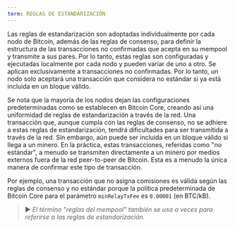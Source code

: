 ```yaml
---
term: REGLAS DE ESTANDARIZACIÓN
---
```


Las reglas de estandarización son adoptadas individualmente por cada nodo de Bitcoin, además de las reglas de consenso, para definir la estructura de las transacciones no confirmadas que acepta en su mempool y transmite a sus pares. Por lo tanto, estas reglas son configuradas y ejecutadas localmente por cada nodo y pueden variar de uno a otro. Se aplican exclusivamente a transacciones no confirmadas. Por lo tanto, un nodo solo aceptará una transacción que considera no estándar si ya está incluida en un bloque válido.

Se nota que la mayoría de los nodos dejan las configuraciones predeterminadas como se establecen en Bitcoin Core, creando así una uniformidad de reglas de estandarización a través de la red. Una transacción que, aunque cumpla con las reglas de consenso, no se adhiere a estas reglas de estandarización, tendrá dificultades para ser transmitida a través de la red. Sin embargo, aún puede ser incluida en un bloque válido si llega a un minero. En la práctica, estas transacciones, referidas como "no estándar", a menudo se transmiten directamente a un minero por medios externos fuera de la red peer-to-peer de Bitcoin. Esta es a menudo la única manera de confirmar este tipo de transacción.

Por ejemplo, una transacción que no asigna comisiones es válida según las reglas de consenso y no estándar porque la política predeterminada de Bitcoin Core para el parámetro `minRelayTxFee` es `0.00001` (en BTC/kB).

> ► *El término "reglas del mempool" también se usa a veces para referirse a las reglas de estandarización.*